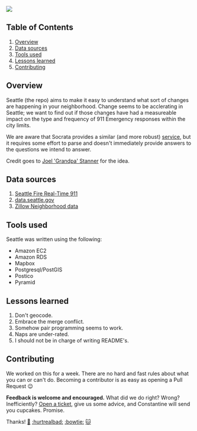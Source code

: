 ![](https://cldup.com/7hlmNJ5hVP-2000x2000.png)


Table of Contents
-----------------
1. [Overview]()
2. [Data sources]()
3. [Tools used]()
4. [Lessons learned]()
5. [Contributing]()


Overview
--------

Seattle (the repo) aims to make it easy to understand what sort of changes are happening in your neighborhood. Change seems to be acclerating in Seattle; we want to find out if those changes have had a measureable impact on the type and frequency of 911 Emergency responses within the city limits.

We are aware that Socrata provides a similar (and more robust) [service](http://web6.seattle.gov/mnm/incidentresponse.aspx), but it requires some effort to parse and doesn't immediately provide answers to the questions we intend to answer.

Credit goes to [Joel 'Grandpa' Stanner](https://github.com/poolbath1) for the idea.


Data sources
------------

1. [Seattle Fire Real-Time 911](http://www2.seattle.gov/fire/realtime911/getRecsForDatePub.asp?action=Today&incDate=&rad1=des)
2. [data.seattle.gov](https://data.seattle.gov/)
3. [Zillow Neighborhood data](https://www.zillow.com/howto/api/neighborhood-boundaries.htm)


Tools used
----------

Seattle was written using the following:
- Amazon EC2
- Amazon RDS
- Mapbox
- Postgresql/PostGIS
- Postico
- Pyramid


Lessons learned
---------------

1. Don't geocode.
2. Embrace the merge conflict.
3. Somehow pair programming seems to work.
4. Naps are under-rated.
5. I should not be in charge of writing README's.


Contributing
------------

We worked on this for a week. There are no hard and fast rules about what you can or can't do. Becoming a contributor is as easy as opening a Pull Request :wink:

__Feedback is welcome and encouraged.__ What did we do right? Wrong? Inefficiently? [Open a ticket](https://github.com/jacquestardie/seattle/issues), give us some advice, and Constantine will send you cupcakes. Promise.

Thanks!
[:older_man:](https://github.com/poolbath1) [:hurtrealbad:](https://github.com/constanthatz) [:bowtie:](https://github.com/bm5w) [:cat:](https://github.com/jqtrde)


